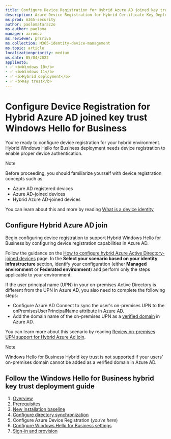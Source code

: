 ```yaml
---
title: Configure Device Registration for Hybrid Azure AD joined key trust Windows Hello for Business
description: Azure Device Registration for Hybrid Certificate Key Deployment (Windows Hello for Business)
ms.prod: m365-security
author: paolomatarazzo
ms.author: paoloma
manager: aaroncz
ms.reviewer: prsriva
ms.collection: M365-identity-device-management
ms.topic: article
localizationpriority: medium
ms.date: 05/04/2022
appliesto:
- ✅ <b>Windows 10</b>
- ✅ <b>Windows 11</b>
- ✅ <b>Hybrid deployment</b>
- ✅ <b>Key trust</b>
---
```

# Configure Device Registration for Hybrid Azure AD joined key trust Windows Hello for Business

You're ready to configure device registration for your hybrid environment. Hybrid Windows Hello for Business deployment needs device registration to enable proper device authentication.

> [!NOTE]
> Before proceeding, you should familiarize yourself with device registration concepts such as:
> * Azure AD registered devices
> * Azure AD-joined devices
> * Hybrid Azure AD-joined devices
>
> You can learn about this and more by reading [What is a device identity](/azure/active-directory/devices/overview)

## Configure Hybrid Azure AD join

Begin configuring device registration to support Hybrid Windows Hello for Business by configuring device registration capabilities in Azure AD.

Follow the guidance on the [How to configure hybrid Azure Active Directory-joined devices](/azure/active-directory/devices/hybrid-azuread-join-plan) page. In the **Select your scenario based on your identity infrastructure** section, identify your configuration (either **Managed environment** or **Federated environment**) and perform only the steps applicable to your environment.

If the user principal name (UPN) in your on-premises Active Directory is different from the UPN in Azure AD, you also need to complete the following steps:

- Configure Azure AD Connect to sync the user's on-premises UPN to the onPremisesUserPrincipalName attribute in Azure AD.
- Add the domain name of the on-premises UPN as a [verified domain](/azure/active-directory/fundamentals/add-custom-domain) in Azure AD.

You can learn more about this scenario by reading [Review on-premises UPN support for Hybrid Azure Ad join](/azure/active-directory/devices/hybrid-azuread-join-plan#review-on-premises-ad-users-upn-support-for-hybrid-azure-ad-join).

> [!NOTE]
> Windows Hello for Business Hybrid key trust is not supported if your users' on-premises domain cannot be added as a verified domain in Azure AD.

## Follow the Windows Hello for Business hybrid key trust deployment guide

1. [Overview](hello-hybrid-cert-trust.md)
2. [Prerequisites](hello-hybrid-cert-trust-prereqs.md)
3. [New installation baseline](hello-hybrid-key-new-install.md)
4. [Configure directory synchronization](hello-hybrid-key-trust-dirsync.md)
5. Configure Azure Device Registration (*you're here*)
6. [Configure Windows Hello for Business settings](hello-hybrid-key-whfb-settings.md)
7. [Sign-in and provision](hello-hybrid-key-whfb-provision.md)
